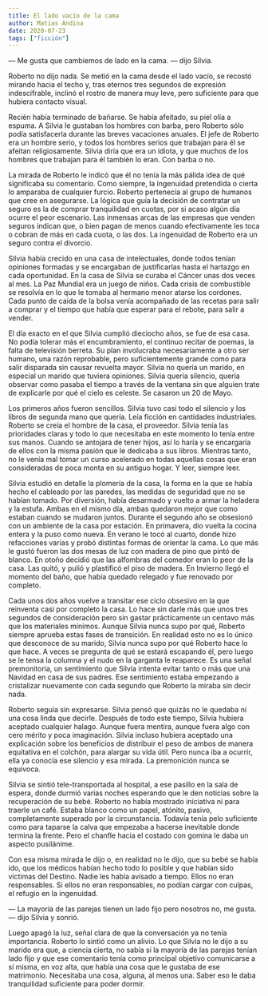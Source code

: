 ```yaml
---
title: El lado vacío de la cama
author: Matias Andina
date: 2020-07-23
tags: ["ficción"]
---
```


— Me gusta que cambiemos de lado en la cama. — dijo Silvia.

Roberto no dijo nada. Se metió en la cama desde el lado vacío, se recostó mirando hacia el techo y, tras eternos tres segundos de expresión indescifrable, inclinó el rostro de manera muy leve, pero suficiente para que hubiera contacto visual.

Recién había terminado de bañarse. Se había afeitado, su piel olía a espuma. A Silvia le gustaban los hombres con barba, pero Roberto sólo podía satisfacerla durante las breves vacaciones anuales. El jefe de Roberto era un hombre serio, y todos los hombres serios que trabajan para él se afeitan religiosamente. Silvia diría que era un idiota, y que muchos de los hombres que trabajan para él también lo eran. Con barba o no.

La mirada de Roberto le indicó que él no tenía la más pálida idea de qué significaba su comentario. Como siempre, la ingenuidad pretendida o cierta lo amparaba de cualquier furcio. Roberto pertenecía al grupo de humanos que cree en asegurarse. La lógica que guía la decisión de contratar un seguro es la de comprar tranquilidad en cuotas, por si acaso algún día ocurre el peor escenario. Las inmensas arcas de las empresas que venden seguros indican que, o bien pagan de menos cuando efectivamente les toca o cobran de más en cada cuota, o las dos. La ingenuidad de Roberto era un seguro contra el divorcio.

Silvia había crecido en una casa de intelectuales, donde todos tenían opiniones formadas y se encargaban de justificarlas hasta el hartazgo en cada oportunidad. En la casa de Silvia se curaba el Cáncer unas dos veces al mes. La Paz Mundial era un juego de niños. Cada crisis de combustible se resolvía en lo que le tomaba al hermano menor atarse los cordones. Cada punto de caída de la bolsa venía acompañado de las recetas para salir a comprar y el tiempo que había que esperar para el rebote, para salir a vender.

El día exacto en el que Silvia cumplió dieciocho años, se fue de esa casa. No podía tolerar más el encumbramiento, el continuo recitar de poemas, la falta de televisión berreta. Su plan involucraba necesariamente a otro ser humano, una razón reprobable, pero suficientemente grande como para salir disparada sin causar revuelta mayor. Silvia no quería un marido, en especial un marido que tuviera opiniones. Silvia quería silencio, quería observar como pasaba el tiempo a través de la ventana sin que alguien trate de explicarle por qué el cielo es celeste. Se casaron un 20 de Mayo.

Los primeros años fueron sencillos. Silvia tuvo casi todo el silencio y los libros de segunda mano que quería. Leía ficción en cantidades industriales. Roberto se creía el hombre de la casa, el proveedor. Silvia tenía las prioridades claras y todo lo que necesitaba en este momento lo tenía entre sus manos. Cuando se antojara de tener hijos, así lo haría y se encargaría de ellos con la misma pasión que le dedicaba a sus libros. Mientras tanto, no le venía mal tomar un curso acelerado en todas aquellas cosas que eran consideradas de poca monta en su antiguo hogar. Y leer, siempre leer.

Silvia estudió en detalle la plomería de la casa, la forma en la que se había hecho el cableado por las paredes, las medidas de seguridad que no se habían tomado. Por diversión, había desarmado y vuelto a armar la heladera y la estufa. Ambas en el mismo día, ambas quedaron mejor que como estaban cuando se mudaron juntos. Durante el segundo año se obsesionó con un ambiente de la casa por estación. En primavera, dio vuelta la cocina entera y la puso como nueva. En verano le tocó al cuarto, donde hizo refacciones varias y probó distintas formas de orientar la cama. Lo que más le gustó fueron las dos mesas de luz con madera de pino que pintó de blanco. En otoño decidió que las alfombras del comedor eran lo peor de la casa. Las quitó, y pulió y plastificó el piso de madera. En Invierno llegó el momento del baño, que había quedado relegado y fue renovado por completo.

Cada unos dos años vuelve a transitar ese ciclo obsesivo en la que reinventa casi por completo la casa. Lo hace sin darle más que unos tres segundos de consideración pero sin gastar prácticamente un centavo más que los materiales mínimos. Aunque Silvia nunca supo por qué, Roberto siempre aprueba estas fases de transición. En realidad esto no es lo único que desconoce de su marido, Silvia nunca supo por qué Roberto hace lo que hace. A veces se pregunta de qué se estará escapando él, pero luego se le tensa la columna y el nudo en la garganta le reaparece. Es una señal premonitoria, un sentimiento que Silvia intenta evitar tanto o más que una Navidad en casa de sus padres. Ese sentimiento estaba empezando a cristalizar nuevamente con cada segundo que Roberto la miraba sin decir nada.

Roberto seguía sin expresarse. Silvia pensó que quizás no le quedaba ni una cosa linda que decirle. Después de todo este tiempo, Silvia hubiera aceptado cualquier halago. Aunque fuera mentira, aunque fuera algo con cero mérito y poca imaginación. Silvia incluso hubiera aceptado una explicación sobre los beneficios de distribuir el peso de ambos de manera equitativa en el colchón, para alargar su vida útil. Pero nunca iba a ocurrir, ella ya conocía ese silencio y esa mirada. La premonición nunca se equivoca.

Silvia se sintió tele-transportada al hospital, a ese pasillo en la sala de espera, donde durmió varias noches esperando que le den noticias sobre la recuperación de su bebé. Roberto no había mostrado iniciativa ni para traerle un café. Estaba blanco como un papel, atónito, pasivo, completamente superado por la circunstancia. Todavía tenía pelo suficiente como para taparse la calva que empezaba a hacerse inevitable donde termina la frente. Pero el chanfle hacia el costado con gomina le daba un aspecto pusilánime.

Con esa misma mirada le dijo o, en realidad no le dijo, que su bebé se había ido, que los médicos habían hecho todo lo posible y que habían sido victimas del Destino. Nadie les había avisado a tiempo. Ellos no eran responsables. Si ellos no eran responsables, no podían cargar con culpas, el refugio en la ingenuidad.

— La mayoría de las parejas tienen un lado fijo pero nosotros no, me gusta. — dijo Silvia y sonrió.

Luego apagó la luz, señal clara de que la conversación ya no tenía importancia. Roberto lo sintió como un alivio. Lo que Silvia no le dijo a su marido era que, a ciencia cierta, no sabía si la mayoría de las parejas tenían lado fijo y que ese comentario tenía como principal objetivo comunicarse a sí misma, en voz alta, que había una cosa que le gustaba de ese matrimonio. Necesitaba una cosa, alguna, al menos una. Saber eso le daba tranquilidad suficiente para poder dormir.